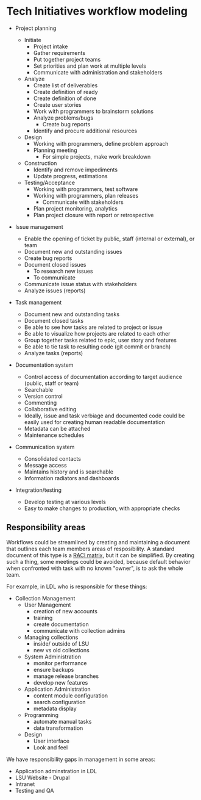 # Tech Initiatives workflow modeling


* Project planning
	* Initiate
		* Project intake
		* Gather requirements
		* Put together project teams
		* Set priorities and plan work at multiple levels
		* Communicate with administration and stakeholders
	* Analyze
		* Create list of deliverables
		* Create definition of ready
		* Create definition of done
		* Create user stories
		* Work with programmers to brainstorm solutions
		* Analyze problems/bugs
			* Create bug reports
		* Identify and procure additional resources
	* Design
		* Working with programmers, define problem approach
		* Planning meeting
			* For simple projects, make work breakdown
	* Construction
		* Identify and remove impediments
		* Update progress, estimations		
	* Testing/Acceptance
		* Working with programmers, test software 
		* Working with programmers, plan releases
			* Communicate with stakeholders
		* Plan project monitoring, analytics
		* Plan project closure with report or retrospective

* Issue management  
	* Enable the opening of ticket by public, staff (internal or external), or team
	* Document new and outstanding issues
	* Create bug reports
	* Document closed issues
		* To research new issues
		* To communicate 
	* Communicate issue status with stakeholders
	* Analyze issues (reports)

* Task management
	* Document new and outstanding tasks
	* Document closed tasks
	* Be able to see how tasks are related to project or issue
	* Be able to visualize how projects are related to each other  
	* Group together tasks related to epic, user story and features
	* Be able to tie task to resulting code (git commit or branch)
	* Analyze tasks (reports)

* Documentation system 
	* Control access of documentation according to target audience (public, staff or team)
	* Searchable 
	* Version control 
	* Commenting
	* Collaborative editing
	* Ideally, issue and task verbiage and documented code could be easily used for creating human readable documentation
	* Metadata can be attached
	* Maintenance schedules

* Communication system
	* Consolidated contacts
	* Message access  
	* Maintains history and is searchable
	* Information radiators and dashboards

* Integration/testing
	* Develop testing at various levels
	* Easy to make changes to production, with appropriate checks

## Responsibility areas

Workflows could be streamlined by creating and maintaining a document that outlines each team members areas of resposibility. A standard document of this type is a [RACI matrix](https://www.projectsmart.co.uk/how-to-do-raci-charting-and-analysis.php), but it can be simplified. By creating such a thing, some meetings could be avoided, because default behavior when confronted with task with no known "owner", is to ask the whole team.

For example, in LDL who is responsible for these things:

* Collection Management
  * User Management
  	* creation of new accounts
    * training
    * create documentation
    * communicate with collection admins
  * Managing collections
   	* inside/ outside of LSU
    * new vs old collections
  * System Administration
    * monitor performance
    * ensure backups
    * manage release branches
    * develop new features
  * Application Administration
    * content module configuration
    * search configuration
    * metadata display
  * Programming
    * automate manual tasks
    * data transformation
  * Design
  	* User interface
  	* Look and feel

We have responsibility gaps in management in some areas:

* Application adminstration in LDL
* LSU Website - Drupal  
* Intranet  
* Testing and QA